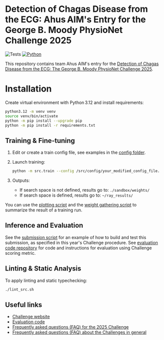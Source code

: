 # Detection of Chagas Disease from the ECG: Ahus AIM's Entry for the George B. Moody PhysioNet Challenge 2025

![Tests](https://github.com/Ahus-AIM/physionet-challenge-2025/actions/workflows/submission.yml/badge.svg?branch=main) [![Python](https://img.shields.io/badge/python-3.12-blue.svg)](https://www.python.org/downloads/release/python-31211/)

This repository contains team Ahus AIM's entry for the [Detection of Chagas Disease from the ECG: The George B. Moody PhysioNet Challenge 2025](https://physionetchallenges.org/2025/).


# Installation

Create virtual environment with Python 3.12 and install requirements:
```bash
python3.12 -m venv venv
source venv/bin/activate
python -m pip install --upgrade pip
python -m pip install -r requirements.txt
```

## Training & Fine‑tuning

1. Edit or create a train config file, see examples in the [config folder](src/config/).

2. Launch training: 
   ```bash
   python -m src.train --config /src/config/your_modified_config_file.yaml
   ```

3. Outputs:
   - If search space is not defined, results go to: `./sandbox/weights/`
   - If search space is defined, results go to: `~/ray_results/`

You can use the [plotting script](src/scripts/plot_ray_results.py) and the [weight gathering script](src/scripts/get_model_weights_from_experiment.py) to summarize the result of a training run.

## Inference and Evaluation
See the [submission script](.github/workflows/submission.yml) for an example of how to build and test this submission, as specified in this year's Challenge procedure. See [evaluation code repository](https://github.com/physionetchallenges/evaluation-2025) for code and instructions for evaluation using Challenge scoring metric.

## Linting & Static Analysis
To apply linting and static typechecking:
```bash
./lint_src.sh
```

## Useful links

* [Challenge website](https://physionetchallenges.org/2025/)
* [Evaluation code](https://github.com/physionetchallenges/evaluation-2025)
* [Frequently asked questions (FAQ) for the 2025 Challenge](https://physionetchallenges.org/2025/faq/)
* [Frequently asked questions (FAQ) about the Challenges in general](https://physionetchallenges.org/faq/)
